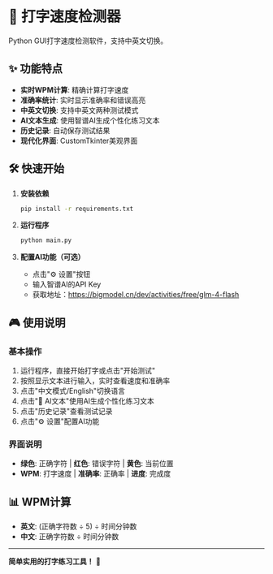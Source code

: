 # 🚀 打字速度检测器

Python GUI打字速度检测软件，支持中英文切换。

## ✨ 功能特点
- **实时WPM计算**: 精确计算打字速度
- **准确率统计**: 实时显示准确率和错误高亮
- **中英文切换**: 支持中英文两种测试模式
- **AI文本生成**: 使用智谱AI生成个性化练习文本
- **历史记录**: 自动保存测试结果
- **现代化界面**: CustomTkinter美观界面

## 🛠️ 快速开始

1. **安装依赖**
   ```bash
   pip install -r requirements.txt
   ```

2. **运行程序**
   ```bash
   python main.py
   ```

3. **配置AI功能（可选）**
   - 点击"⚙️ 设置"按钮
   - 输入智谱AI的API Key
   - 获取地址：https://bigmodel.cn/dev/activities/free/glm-4-flash

## 🎮 使用说明

### 基本操作
1. 运行程序，直接开始打字或点击"开始测试"
2. 按照显示文本进行输入，实时查看速度和准确率
3. 点击"中文模式/English"切换语言
4. 点击"🤖 AI文本"使用AI生成个性化练习文本
5. 点击"历史记录"查看测试记录
6. 点击"⚙️ 设置"配置AI功能

### 界面说明
- **绿色**: 正确字符 | **红色**: 错误字符 | **黄色**: 当前位置
- **WPM**: 打字速度 | **准确率**: 正确率 | **进度**: 完成度

## 📊 WPM计算
- **英文**: (正确字符数 ÷ 5) ÷ 时间分钟数
- **中文**: 正确字符数 ÷ 时间分钟数

---

**简单实用的打字练习工具！** 🎯
